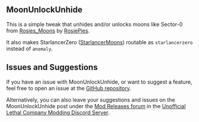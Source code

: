 ## MoonUnlockUnhide

This is a simple tweak that unhides and/or unlocks moons like Sector-0 from [Rosies_Moons](https://thunderstore.io/c/lethal-company/p/RosiePies/Rosies_Moons/) by [RosiePies](https://thunderstore.io/c/lethal-company/p/RosiePies/).

It also makes StarlancerZero ([StarlancerMoons](https://thunderstore.io/c/lethal-company/p/AudioKnight/StarlancerMoons/)) routable as `starlancerzero` instead of `anomaly`.


## Issues and Suggestions

If you have an issue with MoonUnlockUnhide, or want to suggest a feature, feel free to open an issue at the [GitHub repository](https://github.com/ProjectBots/LCMoonUnlockUnhide).

Alternatively, you can also leave your suggestions and issues on the MoonUnlockUnhide post under the [Mod Releases forum](https://discord.com/channels/1168655651455639582/1250143022444843060) in the [Unofficial Lethal Company Modding Discord Server](https://discord.gg/lcmod).